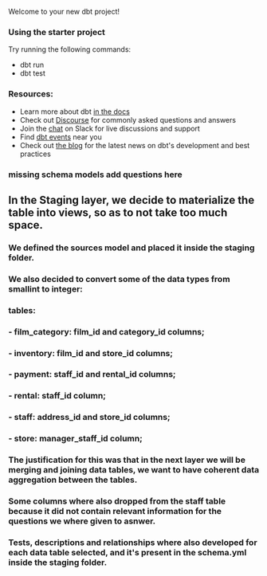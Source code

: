 Welcome to your new dbt project!

### Using the starter project

Try running the following commands:
- dbt run
- dbt test


### Resources:
- Learn more about dbt [in the docs](https://docs.getdbt.com/docs/introduction)
- Check out [Discourse](https://discourse.getdbt.com/) for commonly asked questions and answers
- Join the [chat](https://community.getdbt.com/) on Slack for live discussions and support
- Find [dbt events](https://events.getdbt.com) near you
- Check out [the blog](https://blog.getdbt.com/) for the latest news on dbt's development and best practices


### missing schema models add questions here


## In the Staging layer, we decide to materialize the table into views, so as to not take too much space. 

### We defined the sources model and placed it inside the staging folder.
### We also decided to convert some of the data types from smallint to integer:
### tables:
###   - film_category: film_id and category_id columns;
###   - inventory: film_id and store_id columns;
###   - payment: staff_id and rental_id columns;
###   - rental: staff_id column;
###   - staff: address_id and store_id columns;
###   - store: manager_staff_id column;
### The justification for this was that in the next layer we will be merging and joining data tables, we want to have coherent data aggregation between the tables.
### Some columns where also dropped from the staff table because it did not contain relevant information for the questions we where given to asnwer.
### Tests, descriptions and relationships where also developed for each data table selected, and it's present in the schema.yml inside the staging folder.